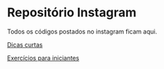 # Repositório Instagram

Todos os códigos postados no instagram ficam aqui.

[Dicas curtas](/curtas)

[Exercícios para iniciantes](/desafios-iniciantes)